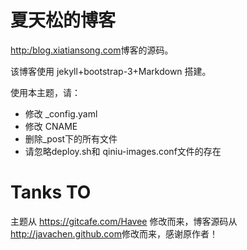夏天松的博客
======

[http:/blog.xiatiansong.com](http://blog.xiatiansong.com)博客的源码。

该博客使用 jekyll+bootstrap-3+Markdown 搭建。

使用本主题，请：

- 修改 _config.yaml
- 修改 CNAME
- 删除_post下的所有文件
- 请忽略deploy.sh和 qiniu-images.conf文件的存在

# Tanks TO

主题从 <https://gitcafe.com/Havee> 修改而来，博客源码从<http://javachen.github.com>修改而来，感谢原作者！

